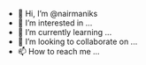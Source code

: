 - 👋 Hi, I’m @nairmaniks
- 👀 I’m interested in ...
- 🌱 I’m currently learning ...
- 💞️ I’m looking to collaborate on ...
- 📫 How to reach me ...

<!---
nairmaniks/nairmaniks is a ✨ special ✨ repository because its `README.md` (this file) appears on your GitHub profile.
You can click the Preview link to take a look at your changes.
--->
